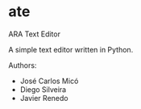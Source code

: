 # ate
ARA Text Editor

A simple text editor written in Python.

Authors:
- José Carlos Micó
- Diego Silveira
- Javier Renedo
